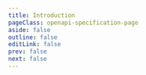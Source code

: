 ```yaml
---
title: Introduction
pageClass: openapi-specification-page
aside: false
outline: false
editLink: false
prev: false
next: false
---
```


<script setup lang="ts">
import spec from '../assets/facturxdotnet.openapi.json'
</script>

<OAIntroduction :spec="spec" />